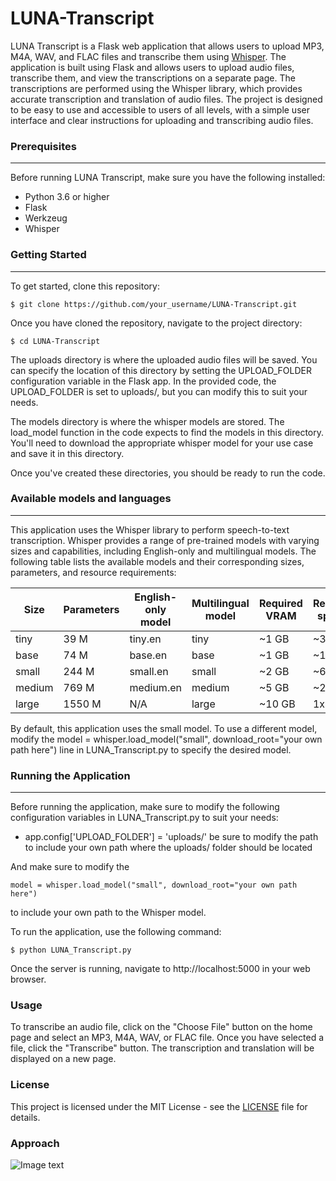 # LUNA-Transcript
LUNA Transcript is a Flask web application that allows users to upload MP3, M4A, WAV, and FLAC files and transcribe them using [Whisper](https://github.com/openai/whisper.git). The application is built using Flask and allows users to upload audio files, transcribe them, and view the transcriptions on a separate page. The transcriptions are performed using the Whisper library, which provides accurate transcription and translation of audio files. The project is designed to be easy to use and accessible to users of all levels, with a simple user interface and clear instructions for uploading and transcribing audio files.


### Prerequisites
***
Before running LUNA Transcript, make sure you have the following installed:

- Python 3.6 or higher
- Flask
- Werkzeug
- Whisper

### Getting Started
***
To get started, clone this repository:
```
$ git clone https://github.com/your_username/LUNA-Transcript.git
```
Once you have cloned the repository, navigate to the project directory:
```
$ cd LUNA-Transcript
```
The uploads directory is where the uploaded audio files will be saved. You can specify the location of this directory by setting the UPLOAD_FOLDER configuration variable in the Flask app. In the provided code, the UPLOAD_FOLDER is set to uploads/, but you can modify this to suit your needs.

The models directory is where the whisper models are stored. The load_model function in the code expects to find the models in this directory. You'll need to download the appropriate whisper model for your use case and save it in this directory.

Once you've created these directories, you should be ready to run the code.

### Available models and languages
***
This application uses the Whisper library to perform speech-to-text transcription. Whisper provides a range of pre-trained models with varying sizes and capabilities, including English-only and multilingual models. The following table lists the available models and their corresponding sizes, parameters, and resource requirements:

| Size   | Parameters | English-only model | Multilingual model | Required VRAM | Relative speed |
|--------|------------|--------------------|--------------------|---------------|----------------|
| tiny   | 39 M       | tiny.en            | tiny               | ~1 GB         | ~32x           |
| base   | 74 M       | base.en            | base               | ~1 GB         | ~16x           |
| small  | 244 M      | small.en           | small              | ~2 GB         | ~6x            |
| medium | 769 M      | medium.en          | medium             | ~5 GB         | ~2x            |
| large  | 1550 M     | N/A                | large              | ~10 GB        | 1x             |

By default, this application uses the small model. To use a different model, modify the model = whisper.load_model("small", download_root="your own path here") line in LUNA_Transcript.py to specify the desired model.

### Running the Application
***
Before running the application, make sure to modify the following configuration variables in LUNA_Transcript.py to suit your needs:

- app.config['UPLOAD_FOLDER'] = 'uploads/' be sure to modify the path to include your own path where the uploads/ folder should be located

And make sure to modify the
```
model = whisper.load_model("small", download_root="your own path here")
```
to include your own path to the Whisper model.


To run the application, use the following command:
```
$ python LUNA_Transcript.py
```
Once the server is running, navigate to http://localhost:5000 in your web browser.

### Usage
To transcribe an audio file, click on the "Choose File" button on the home page and select an MP3, M4A, WAV, or FLAC file. Once you have selected a file, click the "Transcribe" button. The transcription and translation will be displayed on a new page.

### License
This project is licensed under the MIT License - see the [LICENSE](https://github.com/openai/whisper/blob/main/LICENSE) file for details.

### Approach
![Image text](https://raw.githubusercontent.com/openai/whisper/main/approach.png)
